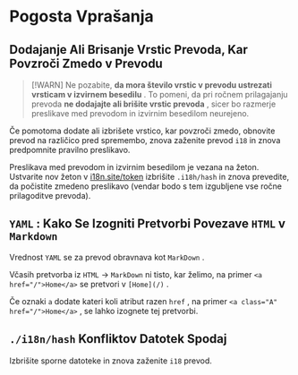 # Pogosta Vprašanja

## Dodajanje Ali Brisanje Vrstic Prevoda, Kar Povzroči Zmedo v Prevodu

> [!WARN]
> Ne pozabite, **da mora število vrstic v prevodu ustrezati vrsticam v izvirnem besedilu** .
> To pomeni, da pri ročnem prilagajanju prevoda **ne dodajajte ali brišite vrstic prevoda** , sicer bo razmerje preslikave med prevodom in izvirnim besedilom neurejeno.

Če pomotoma dodate ali izbrišete vrstico, kar povzroči zmedo, obnovite prevod na različico pred spremembo, znova zaženite prevod `i18` in znova predpomnite pravilno preslikavo.

Preslikava med prevodom in izvirnim besedilom je vezana na žeton. Ustvarite nov žeton v [i18n.site/token](//i18n.site/token) izbrišite `.i18h/hash` in znova prevedite, da počistite zmedeno preslikavo (vendar bodo s tem izgubljene vse ročne prilagoditve prevoda).

## `YAML` : Kako Se Izogniti Pretvorbi Povezave `HTML` v `Markdown`

Vrednost `YAML` se za prevod obravnava kot `MarkDown` .

Včasih pretvorba iz `HTML` → `MarkDown` ni tisto, kar želimo, na primer `<a href="/">Home</a>` se pretvori v `[Home](/)` .

Če oznaki `a` dodate kateri koli atribut razen `href` , na primer `<a class="A" href="/">Home</a>` , se lahko izognete tej pretvorbi.

## `./i18n/hash` Konfliktov Datotek Spodaj

Izbrišite sporne datoteke in znova zaženite `i18` prevod.
